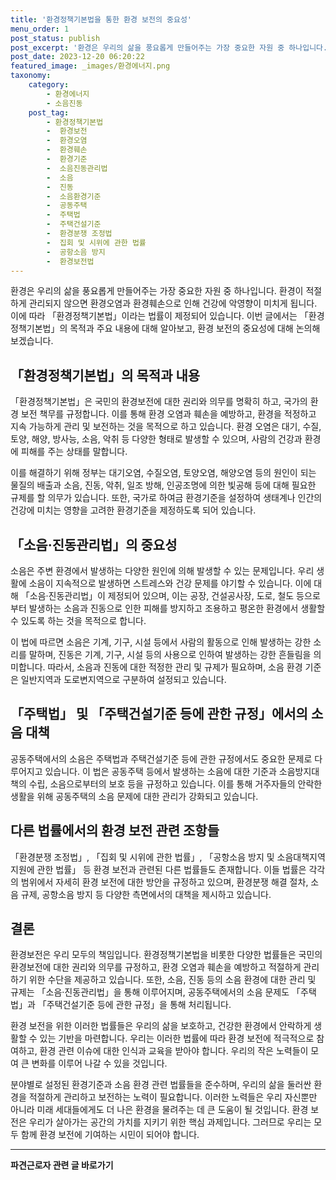 ```yaml
---
title: '환경정책기본법을 통한 환경 보전의 중요성'
menu_order: 1
post_status: publish
post_excerpt: '환경은 우리의 삶을 풍요롭게 만들어주는 가장 중요한 자원 중 하나입니다. 환경이 적절하게 관리되지 않으면 환경오염과 환경훼손으로 인해 건강에 악영향이 미치게 됩니다. 이에 따라  환경정책기본법 이라는 법률이 제정되어 있습니다. 이번 글에서는  환경정책기본법 의 목적과 주요 내용에 대해 알아보고, 환경 보전의 중요성에 대해 논의해보겠습니다.'
post_date: 2023-12-20 06:20:22
featured_image: _images/환경에너지.png
taxonomy:
    category:
        - 환경에너지
        - 소음진동
    post_tag:
        - 환경정책기본법
        -  환경보전
        -  환경오염
        -  환경훼손
        -  환경기준
        -  소음진동관리법
        -  소음
        -  진동
        -  소음환경기준
        -  공동주택
        -  주택법
        -  주택건설기준
        -  환경분쟁 조정법
        -  집회 및 시위에 관한 법률
        -  공항소음 방지
        -  환경보전법
---
```



환경은 우리의 삶을 풍요롭게 만들어주는 가장 중요한 자원 중 하나입니다. 환경이 적절하게 관리되지 않으면 환경오염과 환경훼손으로 인해 건강에 악영향이 미치게 됩니다. 이에 따라 「환경정책기본법」이라는 법률이 제정되어 있습니다. 이번 글에서는 「환경정책기본법」의 목적과 주요 내용에 대해 알아보고, 환경 보전의 중요성에 대해 논의해보겠습니다.

## 「환경정책기본법」의 목적과 내용

「환경정책기본법」은 국민의 환경보전에 대한 권리와 의무를 명확히 하고, 국가의 환경 보전 책무를 규정합니다. 이를 통해 환경 오염과 훼손을 예방하고, 환경을 적정하고 지속 가능하게 관리 및 보전하는 것을 목적으로 하고 있습니다. 환경 오염은 대기, 수질, 토양, 해양, 방사능, 소음, 악취 등 다양한 형태로 발생할 수 있으며, 사람의 건강과 환경에 피해를 주는 상태를 말합니다.

이를 해결하기 위해 정부는 대기오염, 수질오염, 토양오염, 해양오염 등의 원인이 되는 물질의 배출과 소음, 진동, 악취, 일조 방해, 인공조명에 의한 빛공해 등에 대해 필요한 규제를 할 의무가 있습니다. 또한, 국가로 하여금 환경기준을 설정하여 생태계나 인간의 건강에 미치는 영향을 고려한 환경기준을 제정하도록 되어 있습니다.

## 「소음·진동관리법」의 중요성

소음은 주변 환경에서 발생하는 다양한 원인에 의해 발생할 수 있는 문제입니다. 우리 생활에 소음이 지속적으로 발생하면 스트레스와 건강 문제를 야기할 수 있습니다. 이에 대해 「소음·진동관리법」이 제정되어 있으며, 이는 공장, 건설공사장, 도로, 철도 등으로부터 발생하는 소음과 진동으로 인한 피해를 방지하고 조용하고 평온한 환경에서 생활할 수 있도록 하는 것을 목적으로 합니다.

이 법에 따르면 소음은 기계, 기구, 시설 등에서 사람의 활동으로 인해 발생하는 강한 소리를 말하며, 진동은 기계, 기구, 시설 등의 사용으로 인하여 발생하는 강한 흔들림을 의미합니다. 따라서, 소음과 진동에 대한 적정한 관리 및 규제가 필요하며, 소음 환경 기준은 일반지역과 도로변지역으로 구분하여 설정되고 있습니다.

## 「주택법」 및 「주택건설기준 등에 관한 규정」에서의 소음 대책

공동주택에서의 소음은 주택법과 주택건설기준 등에 관한 규정에서도 중요한 문제로 다루어지고 있습니다. 이 법은 공동주택 등에서 발생하는 소음에 대한 기준과 소음방지대책의 수립, 소음으로부터의 보호 등을 규정하고 있습니다. 이를 통해 거주자들의 안락한 생활을 위해 공동주택의 소음 문제에 대한 관리가 강화되고 있습니다.

## 다른 법률에서의 환경 보전 관련 조항들

「환경분쟁 조정법」, 「집회 및 시위에 관한 법률」, 「공항소음 방지 및 소음대책지역 지원에 관한 법률」 등 환경 보전과 관련된 다른 법률들도 존재합니다. 이들 법률은 각각의 범위에서 자세히 환경 보전에 대한 방안을 규정하고 있으며, 환경분쟁 해결 절차, 소음 규제, 공항소음 방지 등 다양한 측면에서의 대책을 제시하고 있습니다.

## 결론

환경보전은 우리 모두의 책임입니다. 환경정책기본법을 비롯한 다양한 법률들은 국민의 환경보전에 대한 권리와 의무를 규정하고, 환경 오염과 훼손을 예방하고 적절하게 관리하기 위한 수단을 제공하고 있습니다. 또한, 소음, 진동 등의 소음 환경에 대한 관리 및 규제는 「소음·진동관리법」을 통해 이루어지며, 공동주택에서의 소음 문제도 「주택법」과 「주택건설기준 등에 관한 규정」을 통해 처리됩니다.

환경 보전을 위한 이러한 법률들은 우리의 삶을 보호하고, 건강한 환경에서 안락하게 생활할 수 있는 기반을 마련합니다. 우리는 이러한 법률에 따라 환경 보전에 적극적으로 참여하고, 환경 관련 이슈에 대한 인식과 교육을 받아야 합니다. 우리의 작은 노력들이 모여 큰 변화를 이루어 나갈 수 있을 것입니다.

분야별로 설정된 환경기준과 소음 환경 관련 법률들을 준수하며, 우리의 삶을 둘러싼 환경을 적절하게 관리하고 보전하는 노력이 필요합니다. 이러한 노력들은 우리 자신뿐만 아니라 미래 세대들에게도 더 나은 환경을 물려주는 데 큰 도움이 될 것입니다. 환경 보전은 우리가 살아가는 공간의 가치를 지키기 위한 핵심 과제입니다. 그러므로 우리는 모두 함께 환경 보전에 기여하는 시민이 되어야 합니다.


<!-- wp:separator -->
<hr class="wp-block-separator has-alpha-channel-opacity"/>
<!-- /wp:separator -->

<!-- wp:group {"backgroundColor":"base","layout":{"type":"constrained"}} -->
<div class="wp-block-group has-base-background-color has-background"><!-- wp:paragraph {"align":"center","fontSize":"medium"} -->
<p class="has-text-align-center has-large-font-size"><strong>파견근로자 관련 글 바로가기</strong></p>
<!-- /wp:paragraph -->


<!-- wp:latest-posts
{"categories":[{"id":12664,"count":19,"description":"","link":"https://uknowlaw.com/category/%ed%8c%8c%ea%b2%ac%ea%b7%bc%eb%a1%9c%ec%9e%90/","name":"파견근로자","slug":"파견근로자","taxonomy":"category","parent":0,"meta":[],"_links":{"self":[{"href":"https://uknowlaw.com/wp-json/wp/v2/categories/12664"}],"collection":[{"href":"https://uknowlaw.com/wp-json/wp/v2/categories"}],"about":[{"href":"https://uknowlaw.com/wp-json/wp/v2/taxonomies/category"}],"wp:post_type":[{"href":"https://uknowlaw.com/wp-json/wp/v2/posts?categories=12664"}],"curies":[{"name":"wp","href":"https://api.w.org/{rel}","templated":true}]}}],"postsToShow":100,"excerptLength":28,"postLayout":"grid","columns":2,"featuredImageAlign":"left","featuredImageSizeSlug":"large","fontSize":"small"} /--></div>
<!-- /wp:group -->